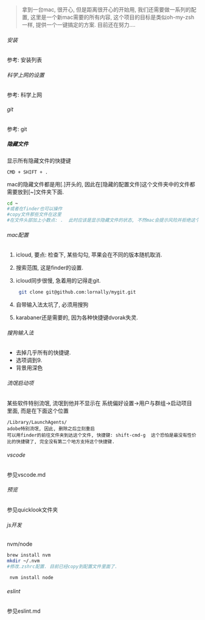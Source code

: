 > 拿到一台mac, 很开心, 但是距离很开心的开始用, 我们还需要做一系列的配置,  这里是一个新mac需要的所有内容, 这个项目的目标是类似oh-my-zsh一样, 提供一个一键搞定的方案. 目前还在努力....



###### 安装

参考: 安装列表

###### 科学上网的设置

参考: 科学上网

###### git

参考: git

##### 隐藏文件

显示所有隐藏文件的快捷键

```
CMD + SHIFT + .
```

mac的隐藏文件都是用[.]开头的, 因此在[隐藏的配置文件]这个文件夹中的文件都需要放到[~]文件夹下面.

```sh
cd ~
#或者在finder也可以操作
#copy文件那些文件在这里
#在文件头部加上小数点: .  此时应该是显示隐藏文件的状态, 不然mac会提示风险并拒绝这个操作.
```

###### mac配置

1. icloud,  要点: 检查下, 某些勾勾, 苹果会在不同的版本随机取消. 

2. 搜索范围, 这是finder的设置.

3. icloud同步很慢, 急着用的记得走git.

   ```sh
    git clone git@github.com:lornally/mygit.git
   ```

4. 自带输入法太坑了, 必须用搜狗

5. karabaner还是需要的, 因为各种快捷键dvorak失灵.

###### 搜狗输入法

- 去掉几乎所有的快捷键.
- 选项调到9.
- 背景用深色

###### 流氓启动项

某些软件特别流氓, 流氓到他并不显示在 系统偏好设置->用户与群组->启动项目 里面, 而是在下面这个位置

```
/Library/LaunchAgents/
adobe特别流氓, 因此, 删除之后立刻重启
可以用finder的前往文件夹到达这个文件, 快捷键: shift-cmd-g  这个恐怕是最没有性价比的快捷键了, 完全没有第二个地方支持这个快捷键.
```

###### vscode

参见vscode.md

###### 预览

参见quicklook文件夹

###### js开发

nvm/node

```sh
brew install nvm
mkdir ~/.nvm
#修改.zshrc配置. 目前已经copy到配置文件里面了.
```

```sh
 nvm install node
```

###### eslint

参见eslint.md